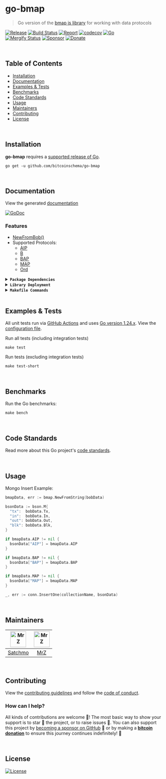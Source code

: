 # go-bmap

> Go version of the [bmap js library](https://github.com/rohenaz/bmap/) for working with data protocols

[![Release](https://img.shields.io/github/release-pre/BitcoinSchema/go-bmap.svg?logo=github&style=flat&v=3)](https://github.com/BitcoinSchema/go-bmap/releases)
[![Build Status](https://img.shields.io/github/actions/workflow/status/BitcoinSchema/go-bmap/run-tests.yml?branch=master&logo=github&v=3)](https://github.com/BitcoinSchema/go-bmap/actions)
[![Report](https://goreportcard.com/badge/github.com/BitcoinSchema/go-bmap?style=flat&v=3)](https://goreportcard.com/report/github.com/BitcoinSchema/go-bmap)
[![codecov](https://codecov.io/gh/BitcoinSchema/go-bmap/branch/master/graph/badge.svg?v=3)](https://codecov.io/gh/BitcoinSchema/go-bmap)
[![Go](https://img.shields.io/github/go-mod/go-version/BitcoinSchema/go-bmap?v=3)](https://golang.org/)
<br>
[![Mergify Status](https://img.shields.io/endpoint.svg?url=https://api.mergify.com/v1/badges/BitcoinSchema/go-bmap&style=flat&v=3)](https://mergify.io)
[![Sponsor](https://img.shields.io/badge/sponsor-BitcoinSchema-181717.svg?logo=github&style=flat&v=3)](https://github.com/sponsors/BitcoinSchema)
[![Donate](https://img.shields.io/badge/donate-bitcoin-ff9900.svg?logo=bitcoin&style=flat&v=3)](https://gobitcoinsv.com/#sponsor?utm_source=github&utm_medium=sponsor-link&utm_campaign=go-bmap&utm_term=go-bmap&utm_content=go-bmap)

<br/>

## Table of Contents

- [Installation](#installation)
- [Documentation](#documentation)
- [Examples & Tests](#examples--tests)
- [Benchmarks](#benchmarks)
- [Code Standards](#code-standards)
- [Usage](#usage)
- [Maintainers](#maintainers)
- [Contributing](#contributing)
- [License](#license)

<br/>

## Installation

**go-bmap** requires a [supported release of Go](https://golang.org/doc/devel/release.html#policy).

```shell script
go get -u github.com/bitcoinschema/go-bmap
```

<br/>

## Documentation

View the generated [documentation](https://pkg.go.dev/github.com/bitcoinschema/go-bmap)

[![GoDoc](https://godoc.org/github.com/bitcoinschema/go-bmap?status.svg&style=flat&v=3)](https://pkg.go.dev/github.com/bitcoinschema/go-bmap)

### Features

- [NewFromBob()](bmap.go)
- Supported Protocols:
  - [AIP](https://github.com/bitcoinschema/go-aip)
  - [B](https://github.com/bitcoinschema/go-b)
  - [BAP](https://github.com/bitcoinschema/go-bap)
  - [MAP](https://github.com/bitcoinschema/go-map)
  - [Ord](https://github.com/bitcoinschema/1sat-ordinals)

<details>
<summary><strong><code>Package Dependencies</code></strong></summary>
<br/>

- [bitcoinschema/go-aip](https://github.com/bitcoinschema/go-aip)
- [bitcoinschema/go-b](https://github.com/bitcoinschema/go-b)
- [bitcoinschema/go-bap](https://github.com/bitcoinschema/go-bap)
- [bitcoinschema/go-bob](https://github.com/bitcoinschema/go-bob)
- [bitcoinschema/go-map](https://github.com/bitcoinschema/go-map)
</details>

<details>
<summary><strong><code>Library Deployment</code></strong></summary>
<br/>

[goreleaser](https://github.com/goreleaser/goreleaser) for easy binary or library deployment to GitHub and can be installed via: `brew install goreleaser`.

The [.goreleaser.yml](.goreleaser.yml) file is used to configure [goreleaser](https://github.com/goreleaser/goreleaser).

Use `make release-snap` to create a snapshot version of the release, and finally `make release` to ship to production.

</details>

<details>
<summary><strong><code>Makefile Commands</code></strong></summary>
<br/>

View all `makefile` commands

```shell script
make help
```

List of all current commands:

```text
all                   Runs multiple commands
clean                 Remove previous builds and any test cache data
clean-mods            Remove all the Go mod cache
coverage              Shows the test coverage
diff                  Show the git diff
generate              Runs the go generate command in the base of the repo
godocs                Sync the latest tag with GoDocs
help                  Show this help message
install               Install the application
install-go            Install the application (Using Native Go)
install-releaser      Install the GoReleaser application
lint                  Run the golangci-lint application (install if not found)
release               Full production release (creates release in Github)
release               Runs common.release then runs godocs
release-snap          Test the full release (build binaries)
release-test          Full production test release (everything except deploy)
replace-version       Replaces the version in HTML/JS (pre-deploy)
tag                   Generate a new tag and push (tag version=0.0.0)
tag-remove            Remove a tag if found (tag-remove version=0.0.0)
tag-update            Update an existing tag to current commit (tag-update version=0.0.0)
test                  Runs lint and ALL tests
test-ci               Runs all tests via CI (exports coverage)
test-ci-no-race       Runs all tests via CI (no race) (exports coverage)
test-ci-short         Runs unit tests via CI (exports coverage)
test-no-lint          Runs just tests
test-short            Runs vet, lint and tests (excludes integration tests)
test-unit             Runs tests and outputs coverage
uninstall             Uninstall the application (and remove files)
update-linter         Update the golangci-lint package (macOS only)
vet                   Run the Go vet application
```

</details>

<br/>

## Examples & Tests

All unit tests run via [GitHub Actions](https://github.com/BitcoinSchema/go-bmap/actions) and
uses [Go version 1.24.x](https://golang.org/doc/go1.24). View the [configuration file](.github/workflows/run-tests.yml).

Run all tests (including integration tests)

```shell script
make test
```

Run tests (excluding integration tests)

```shell script
make test-short
```

<br/>

## Benchmarks

Run the Go benchmarks:

```shell script
make bench
```

<br/>

## Code Standards

Read more about this Go project's [code standards](.github/CODE_STANDARDS.md).

<br/>

## Usage

Mongo Insert Example:

```go
bmapData, err := bmap.NewFromString(bobData)

bsonData := bson.M{
  "tx":  bobData.Tx,
  "in":  bobData.In,
  "out": bobData.Out,
  "blk": bobData.Blk,
}

if bmapData.AIP != nil {
  bsonData["AIP"] = bmapData.AIP
}

if bmapData.BAP != nil {
  bsonData["BAP"] = bmapData.BAP
}

if bmapData.MAP != nil {
  bsonData["MAP"] = bmapData.MAP
}

_, err := conn.InsertOne(collectionName, bsonData)
```

<br/>

## Maintainers

| [<img src="https://github.com/rohenaz.png" height="50" alt="MrZ" />](https://github.com/rohenaz) | [<img src="https://github.com/mrz1836.png" height="50" alt="MrZ" />](https://github.com/mrz1836) |
| :----------------------------------------------------------------------------------------------: | :----------------------------------------------------------------------------------------------: |
|                              [Satchmo](https://github.com/rohenaz)                               |                                [MrZ](https://github.com/mrz1836)                                 |

<br/>

## Contributing

View the [contributing guidelines](.github/CONTRIBUTING.md) and follow the [code of conduct](.github/CODE_OF_CONDUCT.md).

### How can I help?

All kinds of contributions are welcome :raised_hands:!
The most basic way to show your support is to star :star2: the project, or to raise issues :speech_balloon:.
You can also support this project by [becoming a sponsor on GitHub](https://github.com/sponsors/BitcoinSchema) :clap:
or by making a [**bitcoin donation**](https://gobitcoinsv.com/#sponsor?utm_source=github&utm_medium=sponsor-link&utm_campaign=go-bmap&utm_term=go-bmap&utm_content=go-bmap) to ensure this journey continues indefinitely! :rocket:

<br/>

## License

[![License](https://img.shields.io/github/license/BitcoinSchema/go-bmap.svg?style=flat&v=3)](LICENSE)

